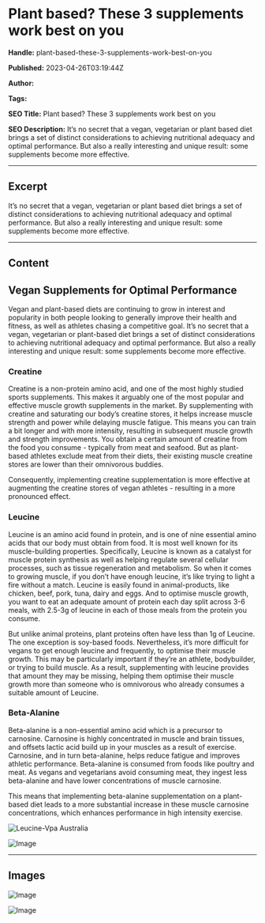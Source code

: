 # Plant based? These 3 supplements work best on you

**Handle:** plant-based-these-3-supplements-work-best-on-you

**Published:** 2023-04-26T03:19:44Z

**Author:**  

**Tags:** 

**SEO Title:** Plant based? These 3 supplements work best on you

**SEO Description:**  It’s no secret that a vegan, vegetarian or plant based diet brings a set of distinct considerations to achieving nutritional adequacy and optimal performance. But also a really interesting and unique result: some supplements become more effective.

---

## Excerpt

It’s no secret that a vegan, vegetarian or plant based diet brings a set of distinct considerations to achieving nutritional adequacy and optimal performance. But also a really interesting and unique result: some supplements become more effective.

---

## Content

## Vegan Supplements for Optimal Performance

Vegan and plant-based diets are continuing to grow in interest and popularity in both people looking to generally improve their health and fitness, as well as athletes chasing a competitive goal. It’s no secret that a vegan, vegetarian or plant-based diet brings a set of distinct considerations to achieving nutritional adequacy and optimal performance. But also a really interesting and unique result: some supplements become more effective.

### Creatine

Creatine is a non-protein amino acid, and one of the most highly studied sports supplements. This makes it arguably one of the most popular and effective muscle growth supplements in the market. By supplementing with creatine and saturating our body’s creatine stores, it helps increase muscle strength and power while delaying muscle fatigue. This means you can train a bit longer and with more intensity, resulting in subsequent muscle growth and strength improvements. You obtain a certain amount of creatine from the food you consume - typically from meat and seafood. But as plant-based athletes exclude meat from their diets, their existing muscle creatine stores are lower than their omnivorous buddies.

Consequently, implementing creatine supplementation is more effective at augmenting the creatine stores of vegan athletes - resulting in a more pronounced effect.

### Leucine

Leucine is an amino acid found in protein, and is one of nine essential amino acids that our body must obtain from food. It is most well known for its muscle-building properties. Specifically, Leucine is known as a catalyst for muscle protein synthesis as well as helping regulate several cellular processes, such as tissue regeneration and metabolism. So when it comes to growing muscle, if you don’t have enough leucine, it’s like trying to light a fire without a match. Leucine is easily found in animal-products, like chicken, beef, pork, tuna, dairy and eggs. And to optimise muscle growth, you want to eat an adequate amount of protein each day split across 3-6 meals, with 2.5-3g of leucine in each of those meals from the protein you consume.

But unlike animal proteins, plant proteins often have less than 1g of Leucine. The one exception is soy-based foods. Nevertheless, it’s more difficult for vegans to get enough leucine and frequently, to optimise their muscle growth. This may be particularly important if they’re an athlete, bodybuilder, or trying to build muscle. As a result, supplementing with leucine provides that amount they may be missing, helping them optimise their muscle growth more than someone who is omnivorous who already consumes a suitable amount of Leucine.

### Beta-Alanine

Beta-alanine is a non-essential amino acid which is a precursor to carnosine. Carnosine is highly concentrated in muscle and brain tissues, and offsets lactic acid build up in your muscles as a result of exercise. Carnosine, and in turn beta-alanine, helps reduce fatigue and improves athletic performance. Beta-alanine is consumed from foods like poultry and meat. As vegans and vegetarians avoid consuming meat, they ingest less beta-alanine and have lower concentrations of muscle carnosine.

This means that implementing beta-alanine supplementation on a plant-based diet leads to a more substantial increase in these muscle carnosine concentrations, which enhances performance in high intensity exercise.

![Leucine-Vpa Australia](https://i.shgcdn.com/9793054c-204d-4666-9fcd-382b49ca29a9/-/format/auto/-/preview/3000x3000/-/quality/lighter/)

![Image](https://i.shgcdn.com/fb320f32-fc6e-4b1a-a430-cbc6baff4aff/-/format/auto/-/preview/3000x3000/-/quality/lighter/)

---

## Images

![Image](undefined)

![Image](undefined)

